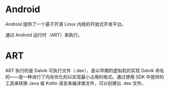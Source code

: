 # Android

Android 提供了一个基于开源 Linux 内核的开放式开发平台。

通过 Android 运行时（ART）来执行。

# ART

ART 执行的是 Dalvik 可执行文件（.dex），是以早期的虚拟机的实现 Dalvik 命名的——是一种进行了内存优化的以实现最小占用的格式。通过使用 SDK 中提供的工具来转换 Java 或 Kotlin 语言来编译类文件，可以创建出 .dex 文件。

